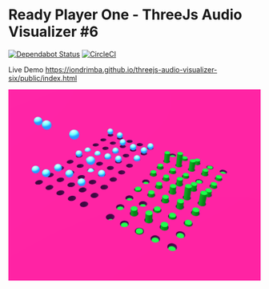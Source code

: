 # Ready Player One - ThreeJs Audio Visualizer #6

[![Dependabot Status](https://api.dependabot.com/badges/status?host=github&repo=iondrimba/threejs-audio-visualizer-six)](https://dependabot.com) [![CircleCI](https://circleci.com/gh/iondrimba/threejs-audio-visualizer-six.svg?style=svg)](https://circleci.com/gh/iondrimba/threejs-audio-visualizer-six)

Live Demo https://iondrimba.github.io/threejs-audio-visualizer-six/public/index.html

![App](https://raw.githubusercontent.com/iondrimba/images/master/six.PNG)

